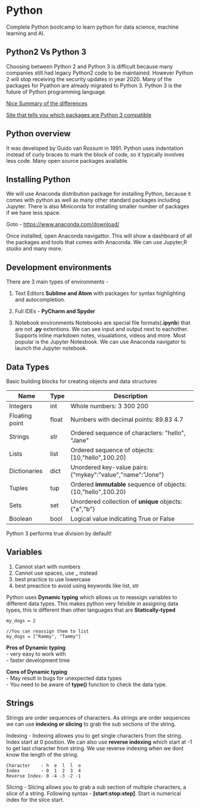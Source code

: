 # Python
Complete Python bootcamp to learn python for data science, machine learning and AI.

## Python2 Vs Python 3
Choosing between Python 2 and Python 3 is difficult because many companies still had legacy Python2 code to be maintained. However Python 2 will stop receiving the security updates in year 2020. Many of the packages for Pyathon are already migrated to Python 3. Python 3 is the future of Python programming language.

[Nice Summary of the differences](http://sebastianraschka.com/Articles/2014_python_2_3_key_diff.html)

[Site that tells you which packages are Python 3 compatible](http://py3readiness.org/)

## Python overview
It was developed by Guido van Rossum in 1991. Python uses indentation instead of curly braces to mark the block of code, so it typically involves less code. Many open source packages available.

## Installing Python
We will use Anaconda distribution package for installing Python, because it comes with python as well as many other standard packages including Jupyter. There is also Miniconda for installing smaller number of packages if we have less space.

Goto - https://www.anaconda.com/download/

Once installed, open Anaconda navigattor. This will show a dashboard of all the packages and tools that comes with Anaconda. We can use Jupyter,R studio and many more.

## Development environments
There are 3 main types of environments -
1. Text Editors
**Sublime and Atom** with packages for syntax highlighting and autocompletion.

2. Full IDEs - 
**PyCharm and Spyder**

3. Notebook environments
Notebooks are special file formats(**.ipynb**) that are not **.py** extentions. We can see input and output next to eachother. Supports inline markdown notes, visualations, videos and more. Most popular is the Jupyter Notesbook. We can use Anaconda navigator to launch the Jupyter notebook.

## Data Types
Basic building blocks for creating objects and data structures

Name | Type | Description
------------ | ------------- | -------------
Integers | int | Whole numbers: 3 300 200
Floating point | float | Numbers with decimal points: 89.83 4.7
Strings | str | Ordered sequence of characters: "hello", "Jane"
Lists | list | Ordered sequence of objects: [10,"hello",100.20]
Dictionaries | dict | Unordered key-value pairs: {"mykey":"value","name":"Jone"}
Tuples | tup | Ordered **immutable** sequence of objects: (10,"hello",100.20)
Sets | set | Unordered collection of **unique** objects: {"a","b"}
Boolean | bool | Logical value indicating True or False

Python 3 performs true division by default!

## Variables

1. Cannot start with numbers
2. Cannot use spaces, use _ instead
3. best practice to use lowercase
4. best preactice to avoid using keywords like list, str

Python uses **Dynamic typing** which allows us to reassign variables to different data types. This makes python very felxible in assigning data types, this is different than other languages that are **Statically-typed**

    my_dogs = 2

    //You can reassign them to list
    my_dogs = ["Rammy", "Tammy"]

**Pros of Dynamic typing**   
    - very easy to work with  
    - faster development time   

**Cons of Dynamic typing**   
    - May result in bugs for unexpected data types   
    - You need to be aware of **type()** function to check the data type.

## Strings  
Strings are order sequences of characters. As strings are order sequences we can use **indexing or slicing** to grab the sub sections of the string.   

Indexing - Indexing allowes you to get single characters from the string. Index start at 0 position. We can also use **reverse  indexing** which start at -1 to get last character from string. We use reverse indexing when we dont know the length of the string.

```
Character    - h  e  l  l  o
Index        - 0  1  2  3  4
Reverse Index- 0 -4 -3 -2 -1
```

Slicing -  Slicing allows you to grab a sub section of multiple characters, a slice of a string. Following syntax - **[start:stop:step]**. Start is numerical index for the slice start.

